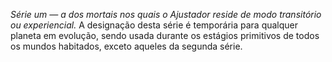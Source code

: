 ﻿<em>Série um — a dos mortais nos quais o Ajustador reside de modo transitório ou experiencial.</em> A designação desta série é temporária para qualquer planeta em evolução, sendo usada durante os estágios primitivos de todos os mundos habitados, exceto aqueles da segunda série.